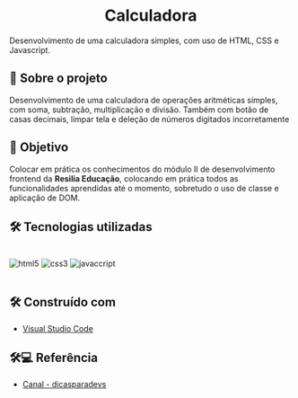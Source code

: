 <h1 align="center">Calculadora</h1>
Desenvolvimento de uma calculadora simples, com uso de HTML, CSS e Javascript.

## 🧮 **Sobre o projeto**
Desenvolvimento de uma calculadora de operações aritméticas simples, com soma, subtração, multiplicação e divisão. Também com botão de casas decimais, limpar tela e deleção de números digitados incorretamente

## 🎯 Objetivo

Colocar em prática os conhecimentos do módulo II de desenvolvimento frontend da **Resilia Educação**, colocando em prática todos as funcionalidades aprendidas até o momento, sobretudo o uso de classe e aplicação de DOM.


##  🛠️ Tecnologias utilizadas

<div style ="display:inline_block"><br/>
    <img align = 'center' alt='html5' src = 'https://img.shields.io/badge/HTML5-E34F26?style=for-the-badge&logo=html5&logoColor=white'>
    <img align = 'center' alt='css3' src = 'https://img.shields.io/badge/CSS3-1572B6?style=for-the-badge&logo=css3&logoColor=white'>
    <img align = 'center' alt='javaccript' src = 'https://img.shields.io/badge/JavaScript-323330?style=for-the-badge&logo=javascript&logoColor=F7DF1E'>
</div><br>


##  🛠️ Construído com

* [Visual Studio Code](https://code.visualstudio.com/)

##  🛠💻 Referência

* [Canal - dicasparadevs](https://www.youtube.com/watch?v=93wPYo1pjic)

